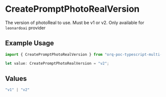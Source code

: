 # CreatePromptPhotoRealVersion

The version of photoReal to use. Must be v1 or v2. Only available for `leonardoai` provider

## Example Usage

```typescript
import { CreatePromptPhotoRealVersion } from "orq-poc-typescript-multi-env-version/models/operations";

let value: CreatePromptPhotoRealVersion = "v2";
```

## Values

```typescript
"v1" | "v2"
```